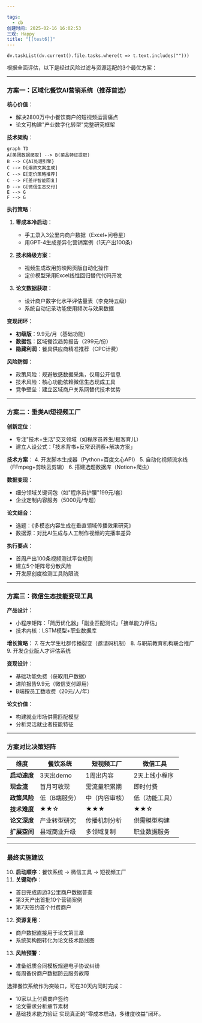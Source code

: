 ```yaml
---

tags:
  - cb
创建时间: 2025-02-16 16:02:53
三观: Happy
title: "[[test6]]"
---
```






```dataviewjs
dv.taskList(dv.current().file.tasks.where(t => t.text.includes("")))
```



根据全面评估，以下是经过风险过滤与资源适配的3个最优方案：

---

### **方案一：区域化餐饮AI营销系统（推荐首选）**
**核心价值**：
- 解决2800万中小餐饮商户的短视频运营痛点
- 论文可构建"产业数字化转型"完整研究框架

**技术架构**：
```mermaid
graph TD
A[美团数据爬取] --> B(菜品特征提取)
B --> C{AI处理引擎}
C --> D[爆款文案生成]
C --> E[定价策略推荐]
C --> F[差评智能回复]
D --> G[微信生态交付]
E --> G
F --> G
```

**执行策略**：
1. **零成本冷启动**：
   - 手工录入3公里内商户数据（Excel+问卷星）
   - 用GPT-4生成差异化营销案例（1天产出100条）

2. **技术降级方案**：
   - 视频生成改用剪映网页版自动化操作
   - 定价模型采用Excel线性回归替代代码开发

3. **论文数据获取**：
   - 设计商户数字化水平评估量表（李克特五级）
   - 系统自动记录功能使用频次与效果数据

**变现闭环**：
- **初级版**：9.9元/月（基础功能）
- **数据包**：区域餐饮趋势报告（299元/份）
- **隐藏利润**：餐具供应商精准推荐（CPC计费）

**风险防御**：
- 政策风险：规避敏感数据采集，仅用公开信息
- 技术风险：核心功能依赖微信生态现成工具
- 竞争壁垒：建立区域商户关系网替代技术优势

---

### **方案二：垂类AI短视频工厂**
**创新定位**：
- 专注"技术+生活"交叉领域（如程序员养生/极客育儿）
- 建立人设公式：「技术背书+反常识洞察+解决方案」

**技术方案**：
4. 开发脚本生成器（Python+百度文心API）
5. 自动化视频流水线（FFmpeg+剪映云剪辑）
6. 搭建选题数据库（Notion+爬虫）

**数据变现**：
- 细分领域关键词包（如"程序员护腰"199元/套）
- 企业定制内容服务（5000元/专题）

**论文结合**：
- 选题：《多模态内容生成在垂直领域传播效果研究》
- 数据源：对比AI生成与人工制作视频的完播率差异

**执行要点**：
- 首周产出100条视频测试平台规则
- 建立5个矩阵号分散风险
- 开发原创度检测工具防限流

---

### **方案三：微信生态技能变现工具**
**产品设计**：
- 小程序矩阵：「简历优化器」「副业匹配测试」「接单能力评估」
- 技术内核：LSTM模型+职业数据库

**增长策略**：
7. 在大学生社群传播裂变（邀请码机制）
8. 与职前教育机构联合推广
9. 开发企业版人才评估系统

**变现设计**：
- 基础功能免费（获取用户数据）
- 进阶报告9.9元（微信支付即用）
- B端按员工数收费（20元/人/年）

**论文价值**：
- 构建就业市场供需匹配模型
- 分析灵活就业者技能特征

---

### **方案对比决策矩阵**

| 维度        | 餐饮系统       | 短视频工厂     | 微信工具       |
|-------------|----------------|----------------|----------------|
| **启动速度** | 3天出demo      | 1周出内容      | 2天上线小程序  |
| **现金流**   | 首月可收现     | 需流量积累期   | 即时付费       |
| **政策风险** | 低（B端服务）  | 中（内容审核） | 低（功能工具） |
| **技术难度** | ★★☆            | ★★★            | ★★☆            |
| **论文深度** | 产业转型研究   | 传播机制分析   | 供需模型构建   |
| **扩展空间** | 县域商业升级   | 多领域复制     | 职业数据服务   |

---

### **最终实施建议**
10. **启动顺序**：餐饮系统 → 微信工具 → 短视频工厂
11. **关键动作**：
   - 首日完成周边3公里商户数据普查
   - 第3天产出首批10个营销案例
   - 第7天签约首个付费商户
12. **资源复用**：
   - 商户数据直接用于论文第三章
   - 系统架构图转化为论文技术路线图
13. **风险预警**：
   - 准备纸质合同模板规避电子协议纠纷
   - 每周备份商户数据防云服务故障

选择餐饮系统作为突破口，可在30天内同时完成：
- 10家以上付费商户签约
- 论文需求分析章节素材
- 基础技术能力验证
实现真正的"零成本启动，多维度收益"闭环。